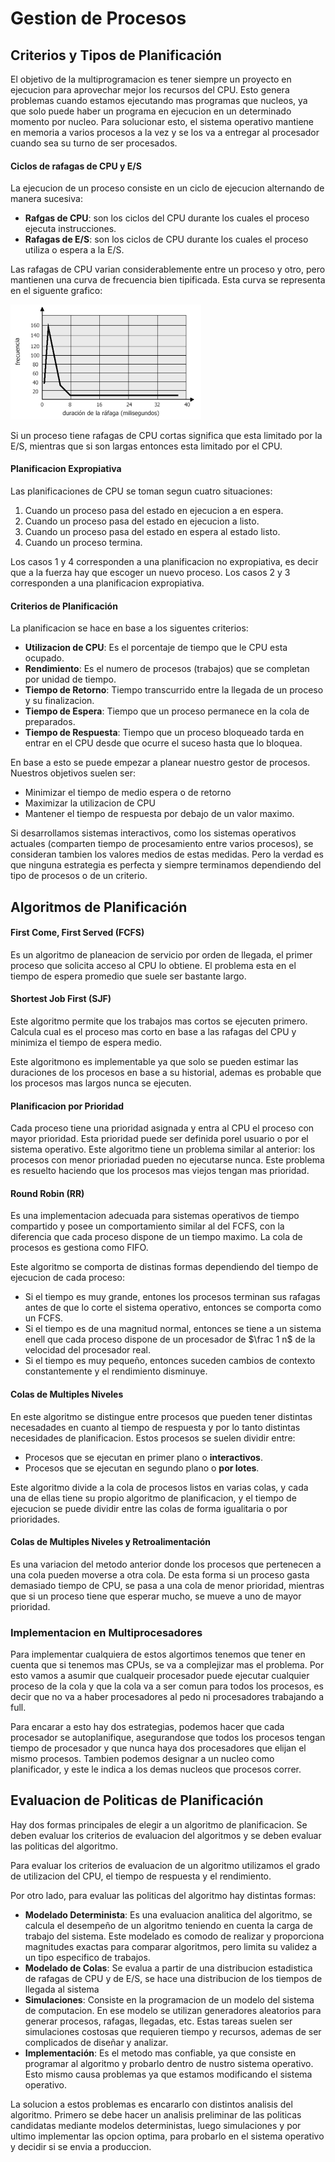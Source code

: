# Gestion de Procesos

## Criterios y Tipos de Planificación

El objetivo de la multiprogramacion es tener siempre un proyecto en ejecucion para aprovechar mejor los recursos del CPU. Esto genera problemas cuando estamos ejecutando mas programas que nucleos, ya que solo puede haber un programa en ejecucion en un determinado momento por nucleo. Para solucionar esto, el sistema operativo mantiene en memoria a varios procesos a la vez y se los va a entregar al procesador cuando sea su turno de ser procesados.

#### Ciclos de rafagas de CPU y E/S

La ejecucion de un proceso consiste en un ciclo de ejecucion alternando de manera sucesiva:

- **Rafgas de CPU**: son los ciclos del CPU durante los cuales el proceso ejecuta instrucciones.
- **Rafagas de E/S**: son los ciclos de CPU durante los cuales el proceso utiliza o espera a la E/S.

Las rafagas de CPU varian considerablemente entre un proceso y otro, pero mantienen una curva de frecuencia bien tipificada. Esta curva se representa en el siguente grafico:

<img src="Resources/image-20200407205656351.png" alt="image-20200407205656351" style="zoom:50%;" />

Si un proceso tiene rafagas de CPU cortas significa que esta limitado por la E/S, mientras que si son largas entonces esta limitado por el CPU.

#### Planificacion Expropiativa

Las planificaciones de CPU se toman segun cuatro situaciones:

1. Cuando un proceso pasa del estado en ejecucion a en espera.
2. Cuando un proceso pasa del estado en ejecucion a listo.
3. Cuando un proceso pasa del estado en espera al estado listo.
4. Cuando un proceso termina.

Los casos 1 y 4 corresponden a una planificacion no expropiativa, es decir que a la fuerza hay que escoger un nuevo proceso. Los casos 2 y 3 corresponden a una planificacion expropiativa.

#### Criterios de Planificación

La planificacion se hace en base a los siguentes criterios:

- **Utilizacion de CPU**: Es el porcentaje de tiempo que le CPU esta ocupado.
- **Rendimiento**: Es el numero de procesos (trabajos) que se completan por unidad de tiempo.
- **Tiempo de Retorno**: Tiempo transcurrido entre la llegada de un proceso y su finalizacion.
- **Tiempo de Espera**: Tiempo que un proceso permanece en la cola de preparados.
- **Tiempo de Respuesta**: Tiempo que un proceso bloqueado tarda en entrar en el CPU desde que ocurre el suceso hasta que lo bloquea.

En base a esto se puede empezar a planear nuestro gestor de procesos. Nuestros objetivos suelen ser:

- Minimizar el tiempo de medio espera o de retorno
- Maximizar la utilizacion de CPU
- Mantener el tiempo de respuesta por debajo de un valor maximo.

Si desarrollamos sistemas interactivos, como los sistemas operativos actuales (comparten tiempo de procesamiento entre varios procesos), se consideran tambien los valores medios de estas medidas. Pero la verdad es que ninguna estrategia es perfecta y siempre terminamos dependiendo del tipo de procesos o de un criterio.

## Algoritmos de Planificación

#### First Come, First Served (FCFS)

Es un algoritmo de planeacion de servicio por orden de llegada, el primer proceso que solicita acceso al CPU lo obtiene. El problema esta en el tiempo de espera promedio que suele ser bastante largo.

#### Shortest Job First (SJF)

Este algoritmo permite que los trabajos mas cortos se ejecuten primero. Calcula cual es el proceso mas corto en base a las rafagas del CPU y minimiza el tiempo de espera medio.

Este algoritmono es implementable ya que solo se pueden estimar las duraciones de los procesos en base a su historial, ademas es probable que los procesos mas largos nunca se ejecuten.

#### Planificacion por Prioridad

Cada proceso tiene una prioridad asignada y entra al CPU el proceso con mayor prioridad. Esta prioridad puede ser definida porel usuario o por el sistema operativo. Este algoritmo tiene un problema similar al anterior: los procesos con menor prioriadad pueden no ejecutarse nunca. Este problema es resuelto haciendo que los procesos mas viejos tengan mas prioridad.

#### Round Robin (RR)

Es una implementacion adecuada para sistemas operativos de tiempo compartido y posee un comportamiento similar al del FCFS, con la diferencia que cada proceso dispone de un tiempo maximo.  La cola de procesos es gestiona como FIFO.

Este algoritmo se comporta de distinas formas dependiendo del tiempo de ejecucion de cada proceso:

- Si el tiempo es muy grande, entones los procesos terminan sus rafagas antes de que lo corte el sistema operativo, entonces se comporta como un FCFS.
- Si el tiempo es de una magnitud normal, entonces se tiene a un sistema enell que cada proceso dispone de un procesador de $\frac 1 n$ de la velocidad del procesador real.
- Si el tiempo es muy pequeño, entonces suceden cambios de contexto constantemente y el rendimiento disminuye.

#### Colas de Multiples Niveles

En este algoritmo se distingue entre procesos que pueden tener distintas necesadades en cuanto al tiempo de respuesta y por lo tanto distintas necesidades de planificacion. Estos procesos se suelen dividir entre:

- Procesos que se ejecutan en primer plano o **interactivos**.
- Procesos que se ejecutan en segundo plano o **por lotes**.

Este algoritmo divide a la cola de procesos listos en varias colas, y cada una de ellas tiene su propio algoritmo de planificacion, y el tiempo de ejecucion se puede dividir entre las colas de forma igualitaria o por prioridades.

#### Colas de Multiples Niveles y Retroalimentación

Es una variacion del metodo anterior donde los procesos que pertenecen a una cola pueden moverse a otra cola. De esta forma si un proceso gasta demasiado tiempo de CPU, se pasa a una cola de menor prioridad, mientras que si un proceso tiene que esperar mucho, se mueve a uno de mayor prioridad.

### Implementacion en Multiprocesadores

Para implementar cualquiera de estos algortimos tenemos que tener en cuenta que si tenemos mas CPUs, se va a complejizar mas el problema. Por esto vamos a asumir que cualqueir procesador puede ejecutar cualquier proceso de la cola y que la cola va a ser comun para todos los procesos, es decir que no va a haber procesadores al pedo ni procesadores trabajando a full.

Para encarar a esto hay dos estrategias, podemos hacer que cada procesador se autoplanifique, asegurandose que todos los procesos tengan tiempo de procesador y que nunca haya dos procesadores que elijan el mismo procesos. Tambien podemos designar a un nucleo como planificador, y este le indica a los demas nucleos que procesos correr.

## Evaluacion de Politicas de Planificación

Hay dos formas principales de elegir a un algoritmo de planificacion. Se deben evaluar los criterios de evaluacion del algoritmos y se deben evaluar las politicas del algoritmo.

Para evaluar los criterios de evaluacion de un algoritmo utilizamos el grado de utilizacion del CPU, el tiempo de respuesta y el rendimiento. 

Por otro lado, para evaluar las politicas del algoritmo hay distintas formas:

- **Modelado Determinista**: Es una evaluacion analitica del algoritmo, se calcula el desempeño de un algoritmo teniendo en cuenta la carga de trabajo del sistema. Este modelado es comodo de realizar y proporciona magnitudes exactas para comparar algoritmos, pero limita su validez a un tipo especifico de trabajos.
- **Modelado de Colas**: Se evalua a partir de una distribucion estadistica de rafagas de CPU y de E/S, se hace una distribucion de los tiempos de llegada al sistema
- **Simulaciones**: Consiste en la programacion de un modelo del sistema de computacion. En ese modelo se utilizan generadores aleatorios para generar procesos, rafagas, llegadas, etc. Estas tareas suelen ser simulaciones costosas que requieren tiempo y recursos, ademas de ser complicados de diseñar y analizar.
- **Implementación**: Es el metodo mas confiable, ya que consiste en programar al algoritmo y probarlo dentro de nustro sistema operativo. Esto mismo causa problemas ya que estamos modificando el sistema operativo.

La solucion a estos problemas es encararlo con distintos analisis del algoritmo. Primero se debe hacer un analisis preliminar de las politicas candidatas mediante modelos deterministas, luego simulaciones y por ultimo implementar las opcion optima, para probarlo en el sistema operativo y decidir si se envia a produccion.













